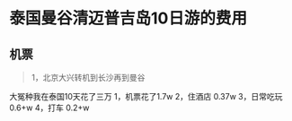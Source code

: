 # 泰国曼谷清迈普吉岛10日游的费用

## 机票
>1，北京大兴转机到长沙再到曼谷


大冤种我在泰国10天花了三万
1，机票花了1.7w
2，住酒店  0.37w
3，日常吃玩  0.6+w
4，打车  0.2+w
